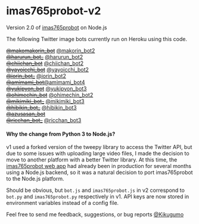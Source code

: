 # imas765probot-v2
Version 2.0 of [imas765probot](https://github.com/Kikugumo/imas765probot) on Node.js

The following Twitter image bots currently run on Heroku using this code.

[~~@makomakorin_bot~~](https://twitter.com/makomakorin_bot) [@makorin_bot2](https://twitter.com/makorin_bot2)  
[~~@harurun_bot_~~](https://twitter.com/harurun_bot_) [@harurun_bot2](https://twitter.com/harurun_bot2)  
[~~@chiichan_bot~~](https://twitter.com/chiichan_bot) [@chiichan_bot2](https://twitter.com/chiichan_bot2)  
[~~@yayoicchi_bot~~](https://twitter.com/yayoicchi_bot) [@yayoicchi_bot2](https://twitter.com/yayoicchi_bot2)  
[~~@iorin_bot_~~](https://twitter.com/iorin_bot_) [@iorin_bot2](https://twitter.com/iorin_bot2)  
[~~@amimami_bot~~](https://twitter.com/amimami_bot)[@amimami_bot4](https://twitter.com/amimami_bot4)  
[~~@yukipyon_bot~~](https://twitter.com/yukipyon_bot) [@yukipyon_bot3](https://twitter.com/yukipyon_bot3)  
[~~@ohimechin_bot~~](https://twitter.com/ohimechin_bot) [@ohimechin_bot2](https://twitter.com/ohimechin_bot2)  
[~~@mikimiki_bot_~~](https://twitter.com/mikimiki_bot_) [@mikimiki_bot3](https://twitter.com/mikimiki_bot3)  
[~~@hibikin_bot_~~](https://twitter.com/hibikin_bot_) [@hibikin_bot3](https://twitter.com/hibikin_bot3)  
[~~@azusasan_bot~~](https://twitter.com/azusasan_bot/)  
[~~@ricchan_bot_~~](https://twitter.com/ricchan_bot_) [@ricchan_bot3](https://twitter.com/ricchan_bot3)  

#### Why the change from Python 3 to Node.js?
v1 used a forked version of the tweepy library to access the Twitter API, but due to some issues with uploading large video files, I made the decision to move to another platform with a better Twitter library. At this time, the [imas765probot web app](https://imas765probot.herokuapp.com) had already been in production for several months using a Node.js backend, so it was a natural decision to port imas765probot to the Node.js platform.

Should be obvious, but `bot.js` and `imas765probot.js` in v2 correspond to `bot.py` and `imas765probot.py` respectively in v1. API keys are now stored in environment variables instead of a config file.

Feel free to send me feedback, suggestions, or bug reports [@Kikugumo](https://twitter.com/Kikugumo)
